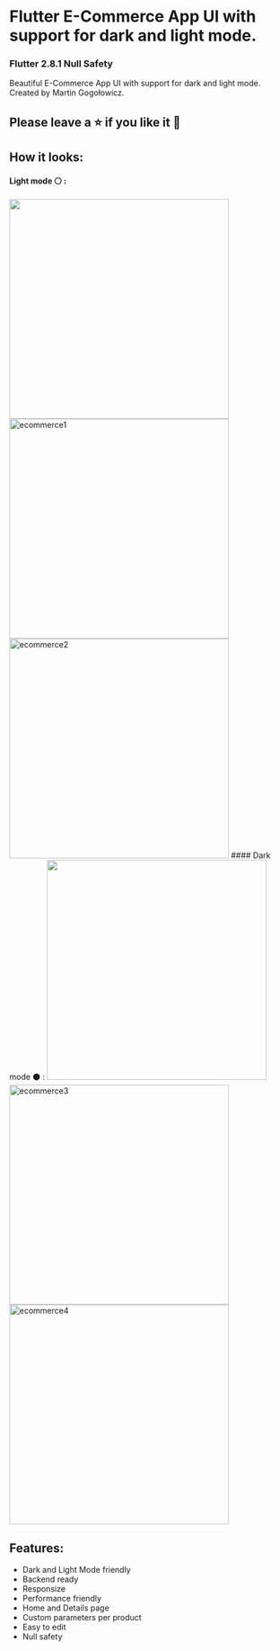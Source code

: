 # Flutter E-Commerce App UI with support for dark and light mode.
### Flutter 2.8.1 Null Safety
Beautiful E-Commerce App UI with support for dark and light mode. Created by Martin Gogołowicz.
## Please leave a ⭐ if you like it 💙
## How it looks:
#### Light mode ⚪ :
<img src="https://user-images.githubusercontent.com/81767518/150406287-3460d62e-e5da-46ab-8883-e6a79ee55b8f.gif" width="391">
<img width="391" alt="ecommerce1" src="https://user-images.githubusercontent.com/81767518/150406311-20cf3887-91cd-4a37-8c79-f10265fce681.png">
<img width="391" alt="ecommerce2" src="https://user-images.githubusercontent.com/81767518/150406316-e64e93a6-5cf3-45f8-8414-96a53432e3b0.png">
#### Dark mode ⚫ :
<img src="https://user-images.githubusercontent.com/81767518/150406294-7ce0ba9c-d8e5-4e22-9ca7-130d501cd6ed.gif" width="391">
<img width="391" alt="ecommerce3" src="https://user-images.githubusercontent.com/81767518/150406320-819aafd8-6fd9-47dd-9ead-099838bbcd87.png">
<img width="391" alt="ecommerce4" src="https://user-images.githubusercontent.com/81767518/150406326-cf4a6af1-ddff-4fde-a6e6-ffe131c91eee.png">

## Features:
- Dark and Light Mode friendly
- Backend ready
- Responsize
- Performance friendly
- Home and Details page
- Custom parameters per product
- Easy to edit
- Null safety
